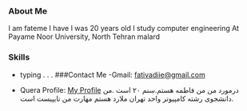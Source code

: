 
### About Me
I am fateme I have  I was 20 years old I study computer engineering At Payame Noor University, North Tehran malard
### Skills
 + typing
.
.
.
###Contact Me
-Gmail: fativadiie@gmail.com

- Quera Profile: <a href="https://quera.ir/profile/fativadiie">My Profile</a>
درمورد من
من فاطمه هستم.سنم ۲۰ است .من دانشجوی رشته کامپیوتر واحد تهران ملارد هستم
مهارت من تایپیست است.
